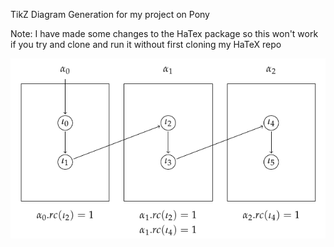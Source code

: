 TikZ Diagram Generation for my project on Pony

Note: I have made some changes to the HaTex package so this won't work
if you try and clone and run it without first cloning my HaTeX repo


![example](https://raw.githubusercontent.com/danslocombe/tikzponydiagrams/master/example.png)

